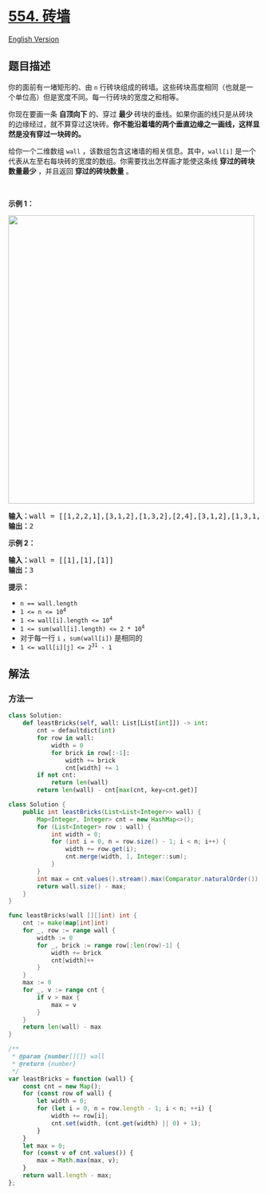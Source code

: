 # [554. 砖墙](https://leetcode.cn/problems/brick-wall)

[English Version](/solution/0500-0599/0554.Brick%20Wall/README_EN.md)

<!-- tags:数组,哈希表 -->

## 题目描述

<!-- 这里写题目描述 -->

<p>你的面前有一堵矩形的、由 <code>n</code> 行砖块组成的砖墙。这些砖块高度相同（也就是一个单位高）但是宽度不同。每一行砖块的宽度之和相等。</p>

<p>你现在要画一条 <strong>自顶向下 </strong>的、穿过 <strong>最少 </strong>砖块的垂线。如果你画的线只是从砖块的边缘经过，就不算穿过这块砖。<strong>你不能沿着墙的两个垂直边缘之一画线，这样显然是没有穿过一块砖的。</strong></p>

<p>给你一个二维数组 <code>wall</code> ，该数组包含这堵墙的相关信息。其中，<code>wall[i]</code> 是一个代表从左至右每块砖的宽度的数组。你需要找出怎样画才能使这条线 <strong>穿过的砖块数量最少</strong> ，并且返回 <strong>穿过的砖块数量</strong> 。</p>

<p> </p>

<p><strong>示例 1：</strong></p>
<img alt="" src="https://fastly.jsdelivr.net/gh/doocs/leetcode@main/solution/0500-0599/0554.Brick%20Wall/images/cutwall-grid.jpg" style="width: 493px; height: 577px;" />
<pre>
<strong>输入：</strong>wall = [[1,2,2,1],[3,1,2],[1,3,2],[2,4],[3,1,2],[1,3,1,1]]
<strong>输出：</strong>2
</pre>

<p><strong>示例 2：</strong></p>

<pre>
<strong>输入：</strong>wall = [[1],[1],[1]]
<strong>输出：</strong>3
</pre>

<p><strong>提示：</strong></p>

<ul>
	<li><code>n == wall.length</code></li>
	<li><code>1 <= n <= 10<sup>4</sup></code></li>
	<li><code>1 <= wall[i].length <= 10<sup>4</sup></code></li>
	<li><code>1 <= sum(wall[i].length) <= 2 * 10<sup>4</sup></code></li>
	<li>对于每一行 <code>i</code> ，<code>sum(wall[i])</code> 是相同的</li>
	<li><code>1 <= wall[i][j] <= 2<sup>31</sup> - 1</code></li>
</ul>

## 解法

### 方法一

<!-- tabs:start -->

```python
class Solution:
    def leastBricks(self, wall: List[List[int]]) -> int:
        cnt = defaultdict(int)
        for row in wall:
            width = 0
            for brick in row[:-1]:
                width += brick
                cnt[width] += 1
        if not cnt:
            return len(wall)
        return len(wall) - cnt[max(cnt, key=cnt.get)]
```

```java
class Solution {
    public int leastBricks(List<List<Integer>> wall) {
        Map<Integer, Integer> cnt = new HashMap<>();
        for (List<Integer> row : wall) {
            int width = 0;
            for (int i = 0, n = row.size() - 1; i < n; i++) {
                width += row.get(i);
                cnt.merge(width, 1, Integer::sum);
            }
        }
        int max = cnt.values().stream().max(Comparator.naturalOrder()).orElse(0);
        return wall.size() - max;
    }
}
```

```go
func leastBricks(wall [][]int) int {
	cnt := make(map[int]int)
	for _, row := range wall {
		width := 0
		for _, brick := range row[:len(row)-1] {
			width += brick
			cnt[width]++
		}
	}
	max := 0
	for _, v := range cnt {
		if v > max {
			max = v
		}
	}
	return len(wall) - max
}
```

```js
/**
 * @param {number[][]} wall
 * @return {number}
 */
var leastBricks = function (wall) {
    const cnt = new Map();
    for (const row of wall) {
        let width = 0;
        for (let i = 0, n = row.length - 1; i < n; ++i) {
            width += row[i];
            cnt.set(width, (cnt.get(width) || 0) + 1);
        }
    }
    let max = 0;
    for (const v of cnt.values()) {
        max = Math.max(max, v);
    }
    return wall.length - max;
};
```

<!-- tabs:end -->

<!-- end -->
